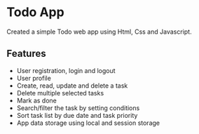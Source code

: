 # Todo App
Created a simple Todo web app using Html, Css and Javascript.

## Features
* User registration, login and logout
* User profile
* Create, read, update and delete a task
* Delete multiple selected tasks
* Mark as done
* Search/filter the task by setting conditions
* Sort task list by due date and task priority
* App data storage using local and session storage
